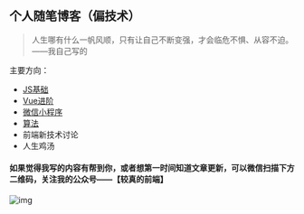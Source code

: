 ## 个人随笔博客（偏技术）


> 人生哪有什么一帆风顺，只有让自己不断变强，才会临危不惧、从容不迫。
> ——我自己写的

主要方向：
 * [JS基础](https://github.com/royIdoodle/blog/tree/master/JS基础)
 * [Vue进阶](https://github.com/royIdoodle/blog/tree/master/Vue)
 * [微信小程序](https://github.com/royIdoodle/blog/tree/master/微信小程序)
 * [算法](https://github.com/royIdoodle/blog/tree/master/算法)
 * 前端新技术讨论
 * 人生鸡汤




#### 如果觉得我写的内容有帮到你，或者想第一时间知道文章更新，可以微信扫描下方二维码，关注我的公众号——【较真的前端】
![img](https://zens-pic.oss-cn-shenzhen.aliyuncs.com/static/gift/msc/welcome.jpeg)

